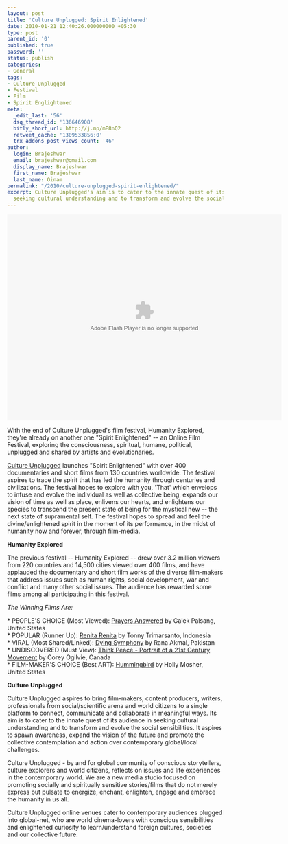 ```yaml
---
layout: post
title: 'Culture Unplugged: Spirit Enlightened'
date: 2010-01-21 12:40:26.000000000 +05:30
type: post
parent_id: '0'
published: true
password: ''
status: publish
categories:
- General
tags:
- Culture Unplugged
- Festival
- Film
- Spirit Englightened
meta:
  _edit_last: '56'
  dsq_thread_id: '136646908'
  bitly_short_url: http://j.mp/mE8nQ2
  retweet_cache: '1309533856:0'
  trx_addons_post_views_count: '46'
author:
  login: Brajeshwar
  email: brajeshwar@gmail.com
  display_name: Brajeshwar
  first_name: Brajeshwar
  last_name: Oinam
permalink: "/2010/culture-unplugged-spirit-enlightened/"
excerpt: Culture Unplugged's aim is to cater to the innate quest of its audience in
  seeking cultural understanding and to transform and evolve the social sensibilities.
---
```

<p><img style="visibility:hidden;width:0;height:0;" border="0" width="0" height="0" src="/static/2010/01/YmQzODAzOTk5MjEzYSZvZj*w.gif" /><br />
<embed src="http://www.cultureunplugged.com/swf/embedplayer.swf" flashvars="video=http://cdn.cultureunplugged.com/lg/GITANJALI_2593.flv&m=2593&u=0&thumb=http://cdn.cultureunplugged.com/thumbnails/lg/2593.jpg&sURL=http://www.cultureunplugged.com&title=Gitanjali&from=Ketki Saxena" width="640" height="480" quality="high" salign="b" allowscriptaccess="always" allowfullscreen="true" name="cultureUnpluggedPlayer" align="middle" type="application/x-shockwave-flash" pluginspage="http://www.adobe.com/go/getflashplayer"></embed></p>
<p><!--more--></p>
<p>With the end of Culture Unplugged's film festival, Humanity Explored, they're already on another one "Spirit Enlightened" -- an Online Film Festival, exploring the consciousness, spiritual, humane, political, unplugged and shared by artists and evolutionaries.</p>
<p><a href="http://www.cultureunplugged.com/">Culture Unplugged</a> launches "Spirit Enlightened" with over 400 documentaries and short films from 130 countries worldwide. The festival aspires to trace the spirit that has led the humanity through centuries and civilizations. The festival hopes to explore with you, 'That' which envelops to infuse and evolve the individual as well as collective being, expands our vision of time as well as place, enlivens our hearts, and enlightens our species to transcend the present state of being for the mystical new -- the next state of supramental self. The festival hopes to spread and feel the divine/enlightened spirit in the moment of its performance, in the midst of humanity now and forever, through film-media.</p>
<p><strong>Humanity Explored</strong></p>
<p>The previous festival -- Humanity Explored -- drew over 3.2 million viewers from 220 countries and 14,500 cities viewed over 400 films, and have applauded the documentary and short film works of the diverse film-makers that address issues such as human rights, social development, war and conflict and many other social issues. The audience has rewarded some films among all participating in this festival.</p>
<p><em>The Winning Films Are:</em></p>
<p>* PEOPLE'S CHOICE (Most Viewed): <a href="http://www.cultureunplugged.com/play/1591/Prayers-Answered">Prayers Answered</a> by Galek Palsang, United States<br />
* POPULAR (Runner Up): <a href="http://www.cultureunplugged.com/play/1057/Renita-Renita">Renita Renita</a> by Tonny Trimarsanto, Indonesia<br />
* VIRAL (Most Shared/Linked): <a href="http://www.cultureunplugged.com/play/2146/Dying-Symphony">Dying Symphony</a> by Rana Akmal, Pakistan<br />
* UNDISCOVERED (Must View): <a href="http://www.cultureunplugged.com/play/1295/Think-Peace--Portrait-of-a-21st-Century-Movement">Think Peace - Portrait of a 21st Century Movement</a> by Corey Ogilvie, Canada<br />
* FILM-MAKER'S CHOICE (Best ART): <a href="http://www.cultureunplugged.com/play/1568/Hummingbird">Hummingbird</a> by Holly Mosher, United States</p>
<p><strong>Culture Unplugged</strong></p>
<p>Culture Unplugged aspires to bring film-makers, content producers, writers, professionals from social/scientific arena and world citizens to a single platform to connect, communicate and collaborate in meaningful ways. Its aim is to cater to the innate quest of its audience in seeking cultural understanding and to transform and evolve the social sensibilities. It aspires to spawn awareness, expand the vision of the future and promote the collective contemplation and action over contemporary global/local challenges.</p>
<p>Culture Unplugged - by and for global community of conscious storytellers, culture explorers and world citizens, reflects on issues and life experiences in the contemporary world. We are a new media studio focused on promoting socially and spiritually sensitive stories/films that do not merely express but pulsate to energize, enchant, enlighten, engage and embrace the humanity in us all.</p>
<p>Culture Unplugged online venues cater to contemporary audiences plugged into global-net, who are world cinema-lovers with conscious sensibilities and enlightened curiosity to learn/understand foreign cultures, societies and our collective future.</p>
